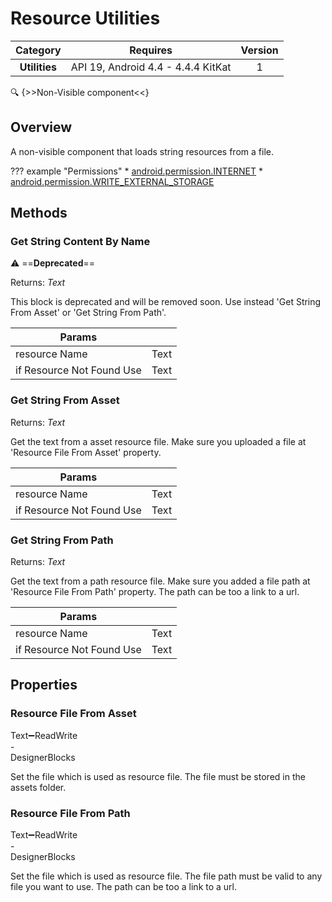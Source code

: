 # Resource Utilities

| Category | Requires | Version |
|:--------:|:-------:|:--------:|
|**Utilities**|<span class="chip chip-any">API 19, Android 4.4 - 4.4.4 KitKat</span>|<span class="chip chip-number">1</span>|

:mag: {>>Non-Visible component<<}

## Overview

A non-visible component that loads string resources from a file.

??? example "Permissions"
    * [android.permission.INTERNET](https://developer.android.com/reference/android/Manifest.permission.html#INTERNET)
    * [android.permission.WRITE_EXTERNAL_STORAGE](https://developer.android.com/reference/android/Manifest.permission.html#WRITE_EXTERNAL_STORAGE)

## Methods

### Get String Content By Name

:warning: ==**Deprecated**==

<span class="chip chip-text">Returns: <i>Text</i></span>

This block is deprecated and will be removed soon. Use instead 'Get String From Asset' or 'Get String From Path'.

<div class="block" ai2-block="method" not-rendered="true" value="%7B%22componentName%22:%20%22Resource%20Utilities%22,%20%22name%22:%20%22Get%20String%20Content%20By%20Name%22,%20%22output%22:%20true,%20%22param%22:%20%5B%22resource%20Name%22,%20%22if%20Resource%20Not%20Found%20Use%22%5D%7D"></div>

| Params | []() |
|--------|------|
|resource Name|<span class="chip chip-text">Text</span>|
|if Resource Not Found Use|<span class="chip chip-text">Text</span>|

### Get String From Asset

<span class="chip chip-text">Returns: <i>Text</i></span>

Get the text from a asset resource file. Make sure you uploaded a file at 'Resource File From Asset' property.

<div class="block" ai2-block="method" not-rendered="true" value="%7B%22componentName%22:%20%22Resource%20Utilities%22,%20%22name%22:%20%22Get%20String%20From%20Asset%22,%20%22output%22:%20true,%20%22param%22:%20%5B%22resource%20Name%22,%20%22if%20Resource%20Not%20Found%20Use%22%5D%7D"></div>

| Params | []() |
|--------|------|
|resource Name|<span class="chip chip-text">Text</span>|
|if Resource Not Found Use|<span class="chip chip-text">Text</span>|

### Get String From Path

<span class="chip chip-text">Returns: <i>Text</i></span>

Get the text from a path resource file. Make sure you added a file path at 'Resource File From Path' property. The path can be too a link to a url.

<div class="block" ai2-block="method" not-rendered="true" value="%7B%22componentName%22:%20%22Resource%20Utilities%22,%20%22name%22:%20%22Get%20String%20From%20Path%22,%20%22output%22:%20true,%20%22param%22:%20%5B%22resource%20Name%22,%20%22if%20Resource%20Not%20Found%20Use%22%5D%7D"></div>

| Params | []() |
|--------|------|
|resource Name|<span class="chip chip-text">Text</span>|
|if Resource Not Found Use|<span class="chip chip-text">Text</span>|

## Properties

### Resource File From Asset

<span style="user-select: none; white-space:pre-wrap;"><span class="chip chip-text">Text</span>:heavy_minus_sign:<span class="chip chip-rw">Read</span><span class="chip chip-rw">Write</span> - <span class="chip chip-bd">Designer</span><span class="chip chip-bd">Blocks</span></span>

Set the file which is used as resource file. The file must be stored in the assets folder.

<div class="block" ai2-block="property" not-rendered="true" value="%7B%22componentName%22:%20%22Resource%20Utilities%22,%20%22name%22:%20%22Resource%20File%20From%20Asset%22,%20%22getter%22:%20true%7D"></div>
<div class="block" ai2-block="property" not-rendered="true" value="%7B%22componentName%22:%20%22Resource%20Utilities%22,%20%22name%22:%20%22Resource%20File%20From%20Asset%22,%20%22getter%22:%20false%7D"></div>

### Resource File From Path

<span style="user-select: none; white-space:pre-wrap;"><span class="chip chip-text">Text</span>:heavy_minus_sign:<span class="chip chip-rw">Read</span><span class="chip chip-rw">Write</span> - <span class="chip chip-bd">Designer</span><span class="chip chip-bd">Blocks</span></span>

Set the file which is used as resource file. The file path must be valid to any file you want to use. The path can be too a link to a url.

<div class="block" ai2-block="property" not-rendered="true" value="%7B%22componentName%22:%20%22Resource%20Utilities%22,%20%22name%22:%20%22Resource%20File%20From%20Path%22,%20%22getter%22:%20true%7D"></div>
<div class="block" ai2-block="property" not-rendered="true" value="%7B%22componentName%22:%20%22Resource%20Utilities%22,%20%22name%22:%20%22Resource%20File%20From%20Path%22,%20%22getter%22:%20false%7D"></div>
